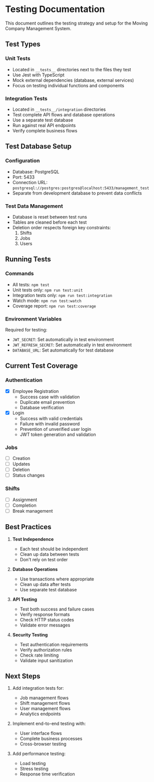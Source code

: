 # Testing Documentation

This document outlines the testing strategy and setup for the Moving Company Management System.

## Test Types

### Unit Tests
- Located in `__tests__` directories next to the files they test
- Use Jest with TypeScript
- Mock external dependencies (database, external services)
- Focus on testing individual functions and components

### Integration Tests
- Located in `__tests__/integration` directories
- Test complete API flows and database operations
- Use a separate test database
- Run against real API endpoints
- Verify complete business flows

## Test Database Setup

### Configuration
- Database: PostgreSQL
- Port: 5433
- Connection URL: `postgresql://postgres:postgres@localhost:5433/management_test`
- Separate from development database to prevent data conflicts

### Test Data Management
- Database is reset between test runs
- Tables are cleaned before each test
- Deletion order respects foreign key constraints:
  1. Shifts
  2. Jobs
  3. Users

## Running Tests

### Commands
- All tests: `npm test`
- Unit tests only: `npm run test:unit`
- Integration tests only: `npm run test:integration`
- Watch mode: `npm run test:watch`
- Coverage report: `npm run test:coverage`

### Environment Variables
Required for testing:
- `JWT_SECRET`: Set automatically in test environment
- `JWT_REFRESH_SECRET`: Set automatically in test environment
- `DATABASE_URL`: Set automatically for test database

## Current Test Coverage

### Authentication
- [x] Employee Registration
  - Success case with validation
  - Duplicate email prevention
  - Database verification
- [x] Login
  - Success with valid credentials
  - Failure with invalid password
  - Prevention of unverified user login
  - JWT token generation and validation

### Jobs
- [ ] Creation
- [ ] Updates
- [ ] Deletion
- [ ] Status changes

### Shifts
- [ ] Assignment
- [ ] Completion
- [ ] Break management

## Best Practices

1. **Test Independence**
   - Each test should be independent
   - Clean up data between tests
   - Don't rely on test order

2. **Database Operations**
   - Use transactions where appropriate
   - Clean up data after tests
   - Use separate test database

3. **API Testing**
   - Test both success and failure cases
   - Verify response formats
   - Check HTTP status codes
   - Validate error messages

4. **Security Testing**
   - Test authentication requirements
   - Verify authorization rules
   - Check rate limiting
   - Validate input sanitization

## Next Steps

1. Add integration tests for:
   - Job management flows
   - Shift management flows
   - User management flows
   - Analytics endpoints

2. Implement end-to-end testing with:
   - User interface flows
   - Complete business processes
   - Cross-browser testing

3. Add performance testing:
   - Load testing
   - Stress testing
   - Response time verification 